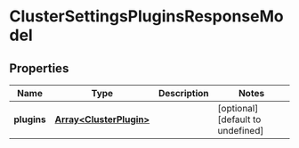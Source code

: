 # ClusterSettingsPluginsResponseModel

## Properties

Name | Type | Description | Notes
------------ | ------------- | ------------- | -------------
**plugins** | [**Array&lt;ClusterPlugin&gt;**](ClusterPlugin.md) |  | [optional] [default to undefined]


